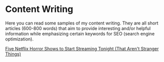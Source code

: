 # Content Writing

Here you can read some samples of my content writing. They are all short articles (600-800 words) that aim to provide interesting and/or helpful information while emphasizing certain keywords for SEO (search engine optimization).

[Five Netflix Horror Shows to Start Streaming Tonight (That Aren't Stranger Things)](https://github.com/nicholaskerklaan/writing/blob/main/content/horrorshows.md)


